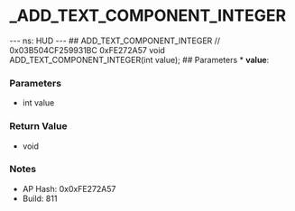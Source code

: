# _ADD_TEXT_COMPONENT_INTEGER

--- ns: HUD --- ## ADD_TEXT_COMPONENT_INTEGER  // 0x03B504CF259931BC 0xFE272A57 void ADD_TEXT_COMPONENT_INTEGER(int value);   ## Parameters * **value**:

### Parameters
* int value

### Return Value
* void

### Notes
* AP Hash: 0x0xFE272A57
* Build: 811

